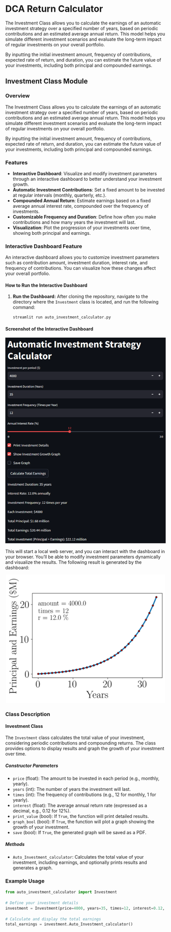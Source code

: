 # DCA Return Calculator
The Investment Class allows you to calculate the earnings of an automatic investment strategy over a specified number of years, based on periodic contributions and an estimated average annual return. This model helps you simulate different investment scenarios and evaluate the long-term impact of regular investments on your overall portfolio.

By inputting the initial investment amount, frequency of contributions, expected rate of return, and duration, you can estimate the future value of your investments, including both principal and compounded earnings.

## Investment Class Module

### Overview

The Investment Class allows you to calculate the earnings of an automatic investment strategy over a specified number of years, based on periodic contributions and an estimated average annual return. This model helps you simulate different investment scenarios and evaluate the long-term impact of regular investments on your overall portfolio.

By inputting the initial investment amount, frequency of contributions, expected rate of return, and duration, you can estimate the future value of your investments, including both principal and compounded earnings.

### Features
- **Interactive Dashboard**: Visualize and modify investment parameters through an interactive dashboard to better understand your investment growth.
- **Automatic Investment Contributions**: Set a fixed amount to be invested at regular intervals (monthly, quarterly, etc.).
- **Compounded Annual Return**: Estimate earnings based on a fixed average annual interest rate, compounded over the frequency of investments.
- **Customizable Frequency and Duration**: Define how often you make contributions and how many years the investment will last.
- **Visualization**: Plot the progression of your investments over time, showing both principal and earnings.

### Interactive Dashboard Feature

An interactive dashboard allows you to customize investment parameters such as contribution amount, investment duration, interest rate, and frequency of contributions. You can visualize how these changes affect your overall portfolio. 

#### How to Run the Interactive Dashboard

1. **Run the Dashboard:**
   After cloning the repository, navigate to the directory where the `Investment` class is located, and run the following command:

   ```bash
   streamlit run auto_investment_calculator.py
   ```  
  
  #### Screenshot of the Interactive Dashboard
  <p align="center">
  <img src="Interactive_dashboard_screenshot.png" alt="Description" width="900">
  </p>
  This will start a local web server, and you can interact with the dashboard in your browser. You’ll be able to modify investment parameters dynamically and visualize the results. The following result is generated by the dashboard:

  
  <p align="center">
  <img src="Investment_t=35_p=4000.0_a=12_r=12.0.jpg" alt="Description" width="500">
  </p>

### Class Description

#### Investment Class

The `Investment` class calculates the total value of your investment, considering periodic contributions and compounding returns. The class provides options to display results and graph the growth of your investment over time.

##### Constructor Parameters
- `price` (float): The amount to be invested in each period (e.g., monthly, yearly).
- `years` (int): The number of years the investment will last.
- `times` (int): The frequency of contributions (e.g., 12 for monthly, 1 for yearly).
- `interest` (float): The average annual return rate (expressed as a decimal, e.g., 0.12 for 12%).
- `print_value` (bool): If `True`, the function will print detailed results.
- `graph_bool` (bool): If `True`, the function will plot a graph showing the growth of your investment.
- `save` (bool): If `True`, the generated graph will be saved as a PDF.

##### Methods
- `Auto_Investment_calculator`: Calculates the total value of your investment, including earnings, and optionally prints results and generates a graph.

### Example Usage

```python
from auto_investment_calculator import Investment

# Define your investment details
investment = Investment(price=4000, years=35, times=12, interest=0.12, print_value=True, graph_bool=True, save=False)

# Calculate and display the total earnings
total_earnings = investment.Auto_Investment_calculator()
```
